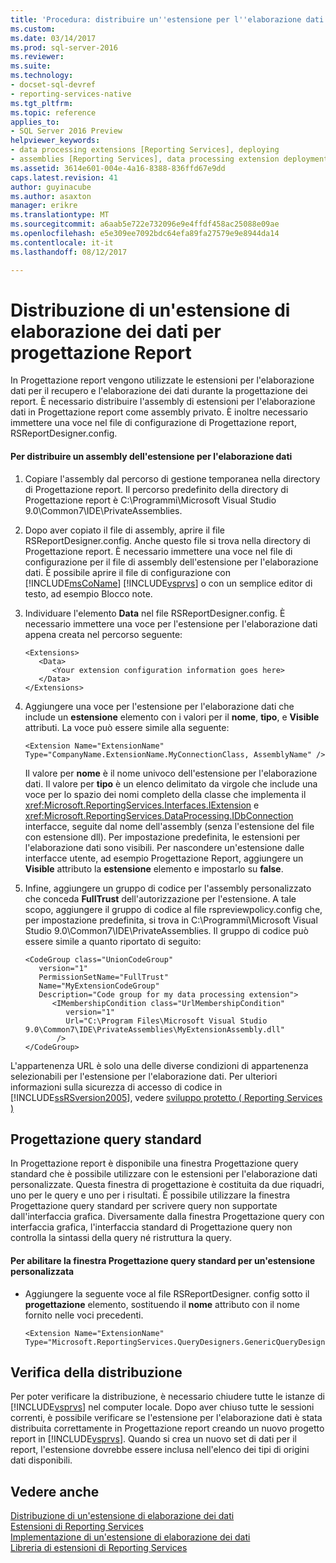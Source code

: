 ```yaml
---
title: 'Procedura: distribuire un''estensione per l''elaborazione dati in Progettazione Report | Documenti Microsoft'
ms.custom: 
ms.date: 03/14/2017
ms.prod: sql-server-2016
ms.reviewer: 
ms.suite: 
ms.technology:
- docset-sql-devref
- reporting-services-native
ms.tgt_pltfrm: 
ms.topic: reference
applies_to:
- SQL Server 2016 Preview
helpviewer_keywords:
- data processing extensions [Reporting Services], deploying
- assemblies [Reporting Services], data processing extension deployments
ms.assetid: 3614e601-004e-4a16-8388-836ffd67e9dd
caps.latest.revision: 41
author: guyinacube
ms.author: asaxton
manager: erikre
ms.translationtype: MT
ms.sourcegitcommit: a6aab5e722e732096e9e4ffdf458ac25088e09ae
ms.openlocfilehash: e5e309ee7092bdc64efa89fa27579e9e8944da14
ms.contentlocale: it-it
ms.lasthandoff: 08/12/2017

---
```

# <a name="deploying-a-data-processing-extension-to-report-designer"></a>Distribuzione di un'estensione di elaborazione dei dati per progettazione Report
  In Progettazione report vengono utilizzate le estensioni per l'elaborazione dati per il recupero e l'elaborazione dei dati durante la progettazione dei report. È necessario distribuire l'assembly di estensioni per l'elaborazione dati in Progettazione report come assembly privato. È inoltre necessario immettere una voce nel file di configurazione di Progettazione report, RSReportDesigner.config.  
  
#### <a name="to-deploy-a-data-processing-extension-assembly"></a>Per distribuire un assembly dell'estensione per l'elaborazione dati  
  
1.  Copiare l'assembly dal percorso di gestione temporanea nella directory di Progettazione report. Il percorso predefinito della directory di Progettazione report è C:\Programmi\Microsoft Visual Studio 9.0\Common7\IDE\PrivateAssemblies.  
  
2.  Dopo aver copiato il file di assembly, aprire il file RSReportDesigner.config. Anche questo file si trova nella directory di Progettazione report. È necessario immettere una voce nel file di configurazione per il file di assembly dell'estensione per l'elaborazione dati. È possibile aprire il file di configurazione con [!INCLUDE[msCoName](../../../includes/msconame-md.md)] [!INCLUDE[vsprvs](../../../includes/vsprvs-md.md)] o con un semplice editor di testo, ad esempio Blocco note.  
  
3.  Individuare l'elemento **Data** nel file RSReportDesigner.config. È necessario immettere una voce per l'estensione per l'elaborazione dati appena creata nel percorso seguente:  
  
    ```  
    <Extensions>  
       <Data>  
          <Your extension configuration information goes here>  
       </Data>  
    </Extensions>  
    ```  
  
4.  Aggiungere una voce per l'estensione per l'elaborazione dati che include un **estensione** elemento con i valori per il **nome**, **tipo**, e **Visible** attributi. La voce può essere simile alla seguente:  
  
    ```  
    <Extension Name="ExtensionName" Type="CompanyName.ExtensionName.MyConnectionClass, AssemblyName" />  
    ```  
  
     Il valore per **nome** è il nome univoco dell'estensione per l'elaborazione dati. Il valore per **tipo** è un elenco delimitato da virgole che include una voce per lo spazio dei nomi completo della classe che implementa il <xref:Microsoft.ReportingServices.Interfaces.IExtension> e <xref:Microsoft.ReportingServices.DataProcessing.IDbConnection> interfacce, seguite dal nome dell'assembly (senza l'estensione del file con estensione dll). Per impostazione predefinita, le estensioni per l'elaborazione dati sono visibili. Per nascondere un'estensione dalle interfacce utente, ad esempio Progettazione Report, aggiungere un **Visible** attributo la **estensione** elemento e impostarlo su **false**.  
  
5.  Infine, aggiungere un gruppo di codice per l'assembly personalizzato che conceda **FullTrust** dell'autorizzazione per l'estensione. A tale scopo, aggiungere il gruppo di codice al file rspreviewpolicy.config che, per impostazione predefinita, si trova in C:\Programmi\Microsoft Visual Studio 9.0\Common7\IDE\PrivateAssemblies. Il gruppo di codice può essere simile a quanto riportato di seguito:  
  
    ```  
    <CodeGroup class="UnionCodeGroup"  
       version="1"  
       PermissionSetName="FullTrust"  
       Name="MyExtensionCodeGroup"  
       Description="Code group for my data processing extension">  
          <IMembershipCondition class="UrlMembershipCondition"  
             version="1"  
             Url="C:\Program Files\Microsoft Visual Studio 9.0\Common7\IDE\PrivateAssemblies\MyExtensionAssembly.dll"  
           />  
    </CodeGroup>  
    ```  
  
 L'appartenenza URL è solo una delle diverse condizioni di appartenenza selezionabili per l'estensione per l'elaborazione dati. Per ulteriori informazioni sulla sicurezza di accesso di codice in [!INCLUDE[ssRSversion2005](../../../includes/ssrsversion2005-md.md)], vedere [sviluppo protetto &#40; Reporting Services &#41;](../../../reporting-services/extensions/secure-development/secure-development-reporting-services.md)  
  
## <a name="generic-query-designer"></a>Progettazione query standard  
 In Progettazione report è disponibile una finestra Progettazione query standard che è possibile utilizzare con le estensioni per l'elaborazione dati personalizzate. Questa finestra di progettazione è costituita da due riquadri, uno per le query e uno per i risultati. È possibile utilizzare la finestra Progettazione query standard per scrivere query non supportate dall'interfaccia grafica. Diversamente dalla finestra Progettazione query con interfaccia grafica, l'interfaccia standard di Progettazione query non controlla la sintassi della query né ristruttura la query.  
  
#### <a name="to-enable-the-generic-query-designer-for-a-custom-extension"></a>Per abilitare la finestra Progettazione query standard per un'estensione personalizzata  
  
-   Aggiungere la seguente voce al file RSReportDesigner. config sotto il **progettazione** elemento, sostituendo il **nome** attributo con il nome fornito nelle voci precedenti.  
  
    ```  
    <Extension Name="ExtensionName" Type="Microsoft.ReportingServices.QueryDesigners.GenericQueryDesigner,Microsoft.ReportingServices.QueryDesigners"/>  
    ```  
  
## <a name="verifying-the-deployment"></a>Verifica della distribuzione  
 Per poter verificare la distribuzione, è necessario chiudere tutte le istanze di [!INCLUDE[vsprvs](../../../includes/vsprvs-md.md)] nel computer locale. Dopo aver chiuso tutte le sessioni correnti, è possibile verificare se l'estensione per l'elaborazione dati è stata distribuita correttamente in Progettazione report creando un nuovo progetto report in [!INCLUDE[vsprvs](../../../includes/vsprvs-md.md)]. Quando si crea un nuovo set di dati per il report, l'estensione dovrebbe essere inclusa nell'elenco dei tipi di origini dati disponibili.  
  
## <a name="see-also"></a>Vedere anche  
 [Distribuzione di un'estensione di elaborazione dei dati](../../../reporting-services/extensions/data-processing/deploying-a-data-processing-extension.md)   
 [Estensioni di Reporting Services](../../../reporting-services/extensions/reporting-services-extensions.md)   
 [Implementazione di un'estensione di elaborazione dei dati](../../../reporting-services/extensions/data-processing/implementing-a-data-processing-extension.md)   
 [Libreria di estensioni di Reporting Services](../../../reporting-services/extensions/reporting-services-extension-library.md)  
  
  
